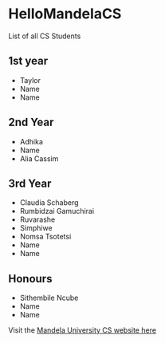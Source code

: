# HelloMandelaCS

List of all CS Students

## 1st year
- Taylor
- Name
- Name

## 2nd Year
- Adhika
- Name
- Alia Cassim

## 3rd Year
- Claudia Schaberg
- Rumbidzai Gamuchirai
- Ruvarashe
- Simphiwe
- Nomsa Tsotetsi
- Name
- Name

## Honours
- Sithembile Ncube
- Name
- Name

Visit the [Mandela University CS website here](http://cs.mandela.ac.za/)
